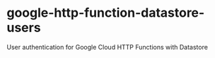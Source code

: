 # google-http-function-datastore-users
User authentication for Google Cloud HTTP Functions with Datastore
